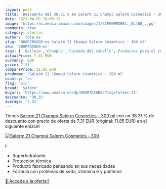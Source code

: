 ```yaml
---
layout: post
title: 'Descuento del 38.31 % en Salerm 21 Champú Salerm Cosmetics - 300 '
date: 2021-04-09 18:06:19
image: 'https://m.media-amazon.com/images/I/31F0WMMQBEL._SL400_.jpg'
comments: true
category: ofertas
author: 'tole.es'
slug: 'B00R7RX8D0-es Salerm 21 Champú Salerm Cosmetics - 300 ml'
sku: 'B00R7RX8D0-es'
tags: [ 'Belleza','Champús','Cuidado del cabello','Productos para el cuidado del cabello','champú','salerm', ]
actualPrice: 7.31 EUR
currency: EUR
price: 7.31
comparePrice: 11.85 EUR
prodname: 'Salerm 21 Champú Salerm Cosmetics - 300 ml'
country: 'es'
flag: '🇪🇸'
brand: 'Salerm'
buyurl: 'https://www.amazon.es/dp/B00R7RX8D0/?tag=tolees-21'
descuento: '38.31'
average: '7.31'
---
```


Tienes [Salerm 21 Champú Salerm Cosmetics - 300 ml](https://www.amazon.es/dp/B00R7RX8D0/?tag=tolees-21) con un 38.31 % de descuento con precio de oferta de 7.31 EUR (original: 11.85 EUR) en el siguiente enlace!

[![Salerm 21 Champú Salerm Cosmetics - 300 ](https://m.media-amazon.com/images/I/31F0WMMQBEL._SL400_.jpg)](https://www.amazon.es/dp/B00R7RX8D0/?tag=tolees-21)

ℹ️:

- Superhidratante
- Protección térmica
- Producto fabricado pensando en sus necesidades
- Fórmula con proteínas de seda, vitamina e y pantenol

[🛒 Accede a la oferta!!](https://www.amazon.es/dp/B00R7RX8D0/?tag=tolees-21)

